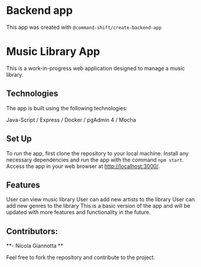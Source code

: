 # Backend app

This app was created with `@command-shift/create-backend-app`
 
# Music Library App

This is a work-in-progress web application designed to manage a music library.

## Technologies

The app is built using the following technologies:

Java-Script /
Express /
Docker /
pgAdmin 4 /
Mocha

## Set Up

To run the app, first clone the repository to your local machine. Install any necessary dependencies and run the app with the command `npm start`. Access the app in your web browser at [http://localhost:3000/](https://).

## Features

User can view music library
User can add new artists to the library
User can add new genres to the library
This is a basic version of the app and will be updated with more features and functionality in the future.

## Contributors:

**- Nicola Giannotta ** 

Feel free to fork the repository and contribute to the project.
